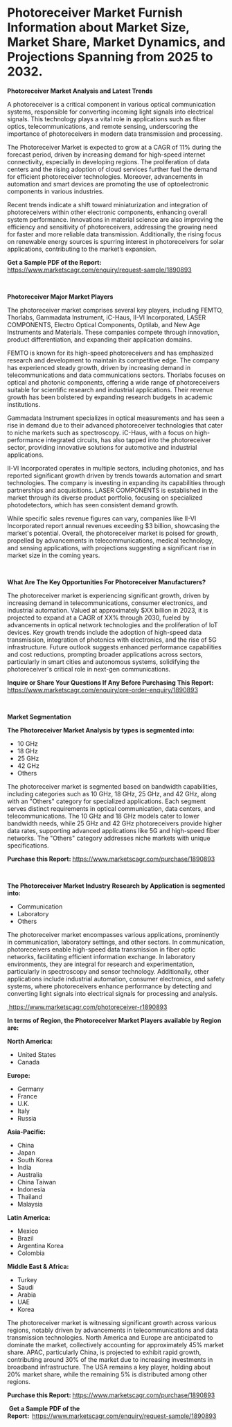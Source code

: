 <p><h1>Photoreceiver Market Furnish Information about Market Size, Market Share, Market Dynamics, and Projections Spanning from 2025 to 2032.</h1></p><p><strong>Photoreceiver Market Analysis and Latest Trends</strong></p>
<p><p>A photoreceiver is a critical component in various optical communication systems, responsible for converting incoming light signals into electrical signals. This technology plays a vital role in applications such as fiber optics, telecommunications, and remote sensing, underscoring the importance of photoreceivers in modern data transmission and processing.</p><p>The Photoreceiver Market is expected to grow at a CAGR of 11% during the forecast period, driven by increasing demand for high-speed internet connectivity, especially in developing regions. The proliferation of data centers and the rising adoption of cloud services further fuel the demand for efficient photoreceiver technologies. Moreover, advancements in automation and smart devices are promoting the use of optoelectronic components in various industries.</p><p>Recent trends indicate a shift toward miniaturization and integration of photoreceivers within other electronic components, enhancing overall system performance. Innovations in material science are also improving the efficiency and sensitivity of photoreceivers, addressing the growing need for faster and more reliable data transmission. Additionally, the rising focus on renewable energy sources is spurring interest in photoreceivers for solar applications, contributing to the market’s expansion.</p></p>
<p><strong>Get a Sample PDF of the Report:&nbsp;</strong> <a href="https://www.marketscagr.com/enquiry/request-sample/1890893?utm_campaign=3265&utm_medium=2&utm_source=Github&utm_content=ia&utm_term=15042025&utm_id=photoreceiver">https://www.marketscagr.com/enquiry/request-sample/1890893</a></p>
<p>&nbsp;</p>
<p><strong>Photoreceiver Major Market Players</strong></p>
<p><p>The photoreceiver market comprises several key players, including FEMTO, Thorlabs, Gammadata Instrument, iC-Haus, II-VI Incorporated, LASER COMPONENTS, Electro Optical Components, Optilab, and New Age Instruments and Materials. These companies compete through innovation, product differentiation, and expanding their application domains.</p><p>FEMTO is known for its high-speed photoreceivers and has emphasized research and development to maintain its competitive edge. The company has experienced steady growth, driven by increasing demand in telecommunications and data communications sectors. Thorlabs focuses on optical and photonic components, offering a wide range of photoreceivers suitable for scientific research and industrial applications. Their revenue growth has been bolstered by expanding research budgets in academic institutions.</p><p>Gammadata Instrument specializes in optical measurements and has seen a rise in demand due to their advanced photoreceiver technologies that cater to niche markets such as spectroscopy. iC-Haus, with a focus on high-performance integrated circuits, has also tapped into the photoreceiver sector, providing innovative solutions for automotive and industrial applications.</p><p>II-VI Incorporated operates in multiple sectors, including photonics, and has reported significant growth driven by trends towards automation and smart technologies. The company is investing in expanding its capabilities through partnerships and acquisitions. LASER COMPONENTS is established in the market through its diverse product portfolio, focusing on specialized photodetectors, which has seen consistent demand growth.</p><p>While specific sales revenue figures can vary, companies like II-VI Incorporated report annual revenues exceeding $3 billion, showcasing the market's potential. Overall, the photoreceiver market is poised for growth, propelled by advancements in telecommunications, medical technology, and sensing applications, with projections suggesting a significant rise in market size in the coming years.</p></p>
<p>&nbsp;</p>
<p><strong>What Are The Key Opportunities For Photoreceiver Manufacturers?</strong></p>
<p><p>The photoreceiver market is experiencing significant growth, driven by increasing demand in telecommunications, consumer electronics, and industrial automation. Valued at approximately $XX billion in 2023, it is projected to expand at a CAGR of XX% through 2030, fueled by advancements in optical network technologies and the proliferation of IoT devices. Key growth trends include the adoption of high-speed data transmission, integration of photonics with electronics, and the rise of 5G infrastructure. Future outlook suggests enhanced performance capabilities and cost reductions, prompting broader applications across sectors, particularly in smart cities and autonomous systems, solidifying the photoreceiver's critical role in next-gen communications.</p></p>
<p><strong>Inquire or Share Your Questions If Any Before Purchasing This Report:</strong> <a href="https://www.marketscagr.com/enquiry/pre-order-enquiry/1890893?utm_campaign=3265&utm_medium=2&utm_source=Github&utm_content=ia&utm_term=15042025&utm_id=photoreceiver">https://www.marketscagr.com/enquiry/pre-order-enquiry/1890893</a></p>
<p>&nbsp;</p>
<p><strong>Market Segmentation</strong></p>
<p><strong>The Photoreceiver Market Analysis by types is segmented into:</strong></p>
<p><ul><li>10 GHz</li><li>18 GHz</li><li>25 GHz</li><li>42 GHz</li><li>Others</li></ul></p>
<p><p>The photoreceiver market is segmented based on bandwidth capabilities, including categories such as 10 GHz, 18 GHz, 25 GHz, and 42 GHz, along with an "Others" category for specialized applications. Each segment serves distinct requirements in optical communication, data centers, and telecommunications. The 10 GHz and 18 GHz models cater to lower bandwidth needs, while 25 GHz and 42 GHz photoreceivers provide higher data rates, supporting advanced applications like 5G and high-speed fiber networks. The "Others" category addresses niche markets with unique specifications.</p></p>
<p><strong>Purchase this Report:&nbsp;</strong><a href="https://www.marketscagr.com/purchase/1890893?utm_campaign=3265&utm_medium=2&utm_source=Github&utm_content=ia&utm_term=15042025&utm_id=photoreceiver">https://www.marketscagr.com/purchase/1890893</a></p>
<p>&nbsp;</p>
<p><strong>The Photoreceiver Market Industry Research by Application is segmented into:</strong></p>
<p><ul><li>Communication</li><li>Laboratory</li><li>Others</li></ul></p>
<p><p>The photoreceiver market encompasses various applications, prominently in communication, laboratory settings, and other sectors. In communication, photoreceivers enable high-speed data transmission in fiber optic networks, facilitating efficient information exchange. In laboratory environments, they are integral for research and experimentation, particularly in spectroscopy and sensor technology. Additionally, other applications include industrial automation, consumer electronics, and safety systems, where photoreceivers enhance performance by detecting and converting light signals into electrical signals for processing and analysis.</p></p>
<p><a href="https://www.marketscagr.com/photoreceiver-r1890893?utm_campaign=3265&utm_medium=2&utm_source=Github&utm_content=ia&utm_term=15042025&utm_id=photoreceiver">&nbsp;https://www.marketscagr.com/photoreceiver-r1890893</a></p>
<p><strong>In terms of Region, the Photoreceiver Market Players available by Region are:</strong></p>
<p>
    <p> <strong> North America: </strong>
        <ul>
            <li>United States</li>
            <li>Canada</li>
        </ul>
        </p> 
    <p> <strong> Europe: </strong>
        <ul>
            <li>Germany</li>
            <li>France</li>
            <li>U.K.</li>
            <li>Italy</li>
            <li>Russia</li>
        </ul>
        </p> 
    <p> <strong> Asia-Pacific: </strong>
        <ul>
            <li>China</li>
            <li>Japan</li>
            <li>South Korea</li>
            <li>India</li>
            <li>Australia</li>
            <li>China Taiwan</li>
            <li>Indonesia</li>
            <li>Thailand</li>
            <li>Malaysia</li>
        </ul>
        </p> 
    <p> <strong> Latin America: </strong>
        <ul>
            <li>Mexico</li>
            <li>Brazil</li>
            <li>Argentina Korea</li>
            <li>Colombia</li>
        </ul>
        </p> 
    <p> <strong> Middle East & Africa: </strong>
        <ul>
            <li>Turkey</li>
            <li>Saudi</li>
            <li>Arabia</li>
            <li>UAE</li>
            <li>Korea</li>
        </ul>
    </p>
    </p>
<p><p>The photoreceiver market is witnessing significant growth across various regions, notably driven by advancements in telecommunications and data transmission technologies. North America and Europe are anticipated to dominate the market, collectively accounting for approximately 45% market share. APAC, particularly China, is projected to exhibit rapid growth, contributing around 30% of the market due to increasing investments in broadband infrastructure. The USA remains a key player, holding about 20% market share, while the remaining 5% is distributed among other regions.</p></p>
<p><strong>Purchase this Report: </strong><a href="https://www.marketscagr.com/purchase/1890893?utm_campaign=3265&utm_medium=2&utm_source=Github&utm_content=ia&utm_term=15042025&utm_id=photoreceiver">https://www.marketscagr.com/purchase/1890893</a></p>
<p>&nbsp;<strong>Get a Sample PDF of the Report:&nbsp;&nbsp;</strong><a href="https://www.marketscagr.com/enquiry/request-sample/1890893?utm_campaign=3265&utm_medium=2&utm_source=Github&utm_content=ia&utm_term=15042025&utm_id=photoreceiver">https://www.marketscagr.com/enquiry/request-sample/1890893</a></p>
<p><strong></strong></p>
<p><p></p><p></p><p></p></p>